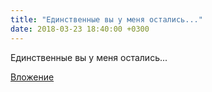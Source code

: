 ```yaml
---
title: "Единственные вы у меня остались..."
date: 2018-03-23 18:40:00 +0300
---
```


Единственные вы у меня остались...

[Вложение](/assets/vk_photos/4/PVPxzZia4LY.jpg)
